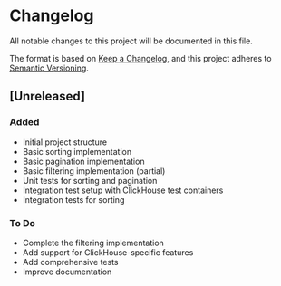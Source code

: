 # Changelog
All notable changes to this project will be documented in this file.

The format is based on [Keep a Changelog](https://keepachangelog.com/en/1.0.0/),
and this project adheres to [Semantic Versioning](https://semver.org/spec/v2.0.0.html).

## [Unreleased]

### Added
- Initial project structure
- Basic sorting implementation
- Basic pagination implementation
- Basic filtering implementation (partial)
- Unit tests for sorting and pagination
- Integration test setup with ClickHouse test containers
- Integration tests for sorting

### To Do
- Complete the filtering implementation
- Add support for ClickHouse-specific features
- Add comprehensive tests
- Improve documentation